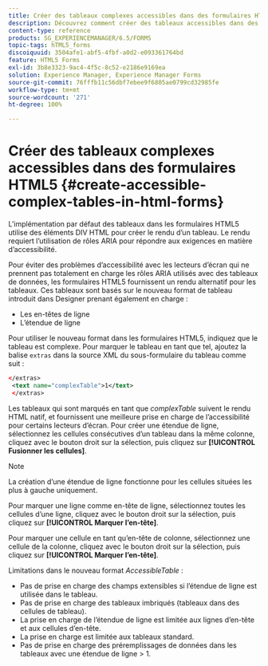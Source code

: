 ```yaml
---
title: Créer des tableaux complexes accessibles dans des formulaires HTML5
description: Découvrez comment créer des tableaux accessibles dans des formulaires HTML5.
content-type: reference
products: SG_EXPERIENCEMANAGER/6.5/FORMS
topic-tags: hTML5_forms
discoiquuid: 3504afe1-abf5-4fbf-a0d2-e093361764bd
feature: HTML5 Forms
exl-id: 3b8e3323-9ac4-4f5c-8c52-e2186e9169ea
solution: Experience Manager, Experience Manager Forms
source-git-commit: 76fffb11c56dbf7ebee9f6805ae0799cd32985fe
workflow-type: tm+mt
source-wordcount: '271'
ht-degree: 100%

---
```


# Créer des tableaux complexes accessibles dans des formulaires HTML5 {#create-accessible-complex-tables-in-html-forms}

L’implémentation par défaut des tableaux dans les formulaires HTML5 utilise des éléments DIV HTML pour créer le rendu d’un tableau. Le rendu requiert l’utilisation de rôles ARIA pour répondre aux exigences en matière d’accessibilité.

Pour éviter des problèmes d’accessibilité avec les lecteurs d’écran qui ne prennent pas totalement en charge les rôles ARIA utilisés avec des tableaux de données, les formulaires HTML5 fournissent un rendu alternatif pour les tableaux. Ces tableaux sont basés sur le nouveau format de tableau introduit dans Designer prenant également en charge :

* Les en-têtes de ligne
* L’étendue de ligne

Pour utiliser le nouveau format dans les formulaires HTML5, indiquez que le tableau est complexe. Pour marquer le tableau en tant que tel, ajoutez la balise `extras` dans la source XML du sous-formulaire du tableau comme suit : 

```xml
</extras>
 <text name="complexTable">1</text>
 </extras>
```

Les tableaux qui sont marqués en tant que *complexTable* suivent le rendu HTML natif, et fournissent une meilleure prise en charge de l’accessibilité pour certains lecteurs d’écran.  Pour créer une étendue de ligne, sélectionnez les cellules consécutives d’un tableau dans la même colonne, cliquez avec le bouton droit sur la sélection, puis cliquez sur **[!UICONTROL Fusionner les cellules]**.

>[!NOTE]
>
>La création d’une étendue de ligne fonctionne pour les cellules situées les plus à gauche uniquement.

Pour marquer une ligne comme en-tête de ligne, sélectionnez toutes les cellules d’une ligne, cliquez avec le bouton droit sur la sélection, puis cliquez sur **[!UICONTROL Marquer l’en-tête]**.

Pour marquer une cellule en tant qu’en-tête de colonne, sélectionnez une cellule de la colonne, cliquez avec le bouton droit sur la sélection, puis cliquez sur **[!UICONTROL Marquer l’en-tête]**.

Limitations dans le nouveau format *AccessibleTable* :

* Pas de prise en charge des champs extensibles si l’étendue de ligne est utilisée dans le tableau.
* Pas de prise en charge des tableaux imbriqués (tableaux dans des cellules de tableau).
* La prise en charge de l’étendue de ligne est limitée aux lignes d’en-tête et aux cellules d’en-tête.
* La prise en charge est limitée aux tableaux standard.
* Pas de prise en charge des préremplissages de données dans les tableaux avec une étendue de ligne > 1.
